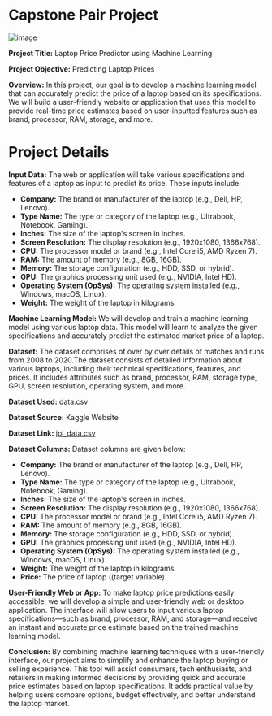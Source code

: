 # Capstone Pair Project

![image](https://github.com/user-attachments/assets/933f7e8a-221d-495a-89b6-237cf51aae56)

**Project Title:** Laptop Price Predictor using Machine Learning

**Project Objective:** Predicting Laptop Prices

**Overview:** In this project, our goal is to develop a machine learning model that can accurately predict the price of a laptop based on its specifications. We will build a user-friendly website or application that uses this model to provide real-time price estimates based on user-inputted features such as brand, processor, RAM, storage, and more.

# Project Details

**Input Data:** The web or application will take various specifications and features of a laptop as input to predict its price. These inputs include:
- **Company:** The brand or manufacturer of the laptop (e.g., Dell, HP, Lenovo).
- **Type Name:** The type or category of the laptop (e.g., Ultrabook, Notebook, Gaming).
- **Inches:** The size of the laptop's screen in inches.
- **Screen Resolution:** The display resolution (e.g., 1920x1080, 1366x768).
- **CPU:** The processor model or brand (e.g., Intel Core i5, AMD Ryzen 7).
- **RAM:** The amount of memory (e.g., 8GB, 16GB).
- **Memory:** The storage configuration (e.g., HDD, SSD, or hybrid).
- **GPU:** The graphics processing unit used (e.g., NVIDIA, Intel HD).
- **Operating System (OpSys):** The operating system installed (e.g., Windows, macOS, Linux).
- **Weight:** The weight of the laptop in kilograms.


**Machine Learning Model:** We will develop and train a machine learning model using various laptop data. This model will learn to analyze the given specifications and accurately predict the estimated market price of a laptop.

**Dataset:** The dataset comprises of over by over details of matches and runs from 2008 to 2020.The dataset consists of detailed information about various laptops, including their technical specifications, features, and prices. It includes attributes such as brand, processor, RAM, storage type, GPU, screen resolution, operating system, and more.

**Dataset Used:** data.csv

**Dataset Source:** Kaggle Website

**Dataset Link:** [ipl_data.csv](https://www.kaggle.com/code/vinothkannaece/laptop-price-prediction/input)

**Dataset Columns:** Dataset columns are given below:
- **Company:** The brand or manufacturer of the laptop (e.g., Dell, HP, Lenovo).
- **Type Name:** The type or category of the laptop (e.g., Ultrabook, Notebook, Gaming).
- **Inches:** The size of the laptop's screen in inches.
- **Screen Resolution:** The display resolution (e.g., 1920x1080, 1366x768).
- **CPU:** The processor model or brand (e.g., Intel Core i5, AMD Ryzen 7).
- **RAM:** The amount of memory (e.g., 8GB, 16GB).
- **Memory:** The storage configuration (e.g., HDD, SSD, or hybrid).
- **GPU:** The graphics processing unit used (e.g., NVIDIA, Intel HD).
- **Operating System (OpSys):** The operating system installed (e.g., Windows, macOS, Linux).
- **Weight:** The weight of the laptop in kilograms.
- **Price:** The price of laptop ((target variable).

**User-Friendly Web or App:** To make laptop price predictions easily accessible, we will develop a simple and user-friendly web or desktop application. The interface will allow users to input various laptop specifications—such as brand, processor, RAM, and storage—and receive an instant and accurate price estimate based on the trained machine learning model.

**Conclusion:** By combining machine learning techniques with a user-friendly interface, our project aims to simplify and enhance the laptop buying or selling experience. This tool will assist consumers, tech enthusiasts, and retailers in making informed decisions by providing quick and accurate price estimates based on laptop specifications. It adds practical value by helping users compare options, budget effectively, and better understand the laptop market.











